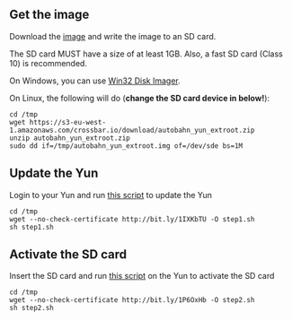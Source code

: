 ## Get the image

Download the [image](https://s3-eu-west-1.amazonaws.com/crossbar.io/download/autobahn_yun_extroot.zip) and write the image to an SD card.

The SD card MUST have a size of at least 1GB. Also, a fast SD card (Class 10) is recommended.

On Windows, you can use [Win32 Disk Imager](http://sourceforge.net/projects/win32diskimager/).

On Linux, the following will do (**change the SD card device in below!**):

```console
cd /tmp
wget https://s3-eu-west-1.amazonaws.com/crossbar.io/download/autobahn_yun_extroot.zip
unzip autobahn_yun_extroot.zip
sudo dd if=/tmp/autobahn_yun_extroot.img of=/dev/sde bs=1M
```

## Update the Yun

Login to your Yun and run [this script](https://raw.githubusercontent.com/crossbario/crossbarexamples/master/iotcookbook/device/yun/quickinstall/step1.sh) to update the Yun

```console
cd /tmp
wget --no-check-certificate http://bit.ly/1IXKbTU -O step1.sh
sh step1.sh
```

## Activate the SD card

Insert the SD card and run [this script](https://raw.githubusercontent.com/crossbario/crossbarexamples/master/iotcookbook/device/yun/quickinstall/step2.sh) on the Yun to activate the SD card

```console
cd /tmp
wget --no-check-certificate http://bit.ly/1P6OxHb -O step2.sh
sh step2.sh
``` 
